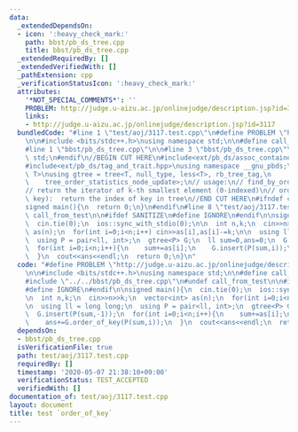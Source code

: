 ```yaml
---
data:
  _extendedDependsOn:
  - icon: ':heavy_check_mark:'
    path: bbst/pb_ds_tree.cpp
    title: bbst/pb_ds_tree.cpp
  _extendedRequiredBy: []
  _extendedVerifiedWith: []
  _pathExtension: cpp
  _verificationStatusIcon: ':heavy_check_mark:'
  attributes:
    '*NOT_SPECIAL_COMMENTS*': ''
    PROBLEM: http://judge.u-aizu.ac.jp/onlinejudge/description.jsp?id=3117
    links:
    - http://judge.u-aizu.ac.jp/onlinejudge/description.jsp?id=3117
  bundledCode: "#line 1 \"test/aoj/3117.test.cpp\"\n#define PROBLEM \"http://judge.u-aizu.ac.jp/onlinejudge/description.jsp?id=3117\"\
    \n\n#include <bits/stdc++.h>\nusing namespace std;\n\n#define call_from_test\n\
    #line 1 \"bbst/pb_ds_tree.cpp\"\n\n#line 3 \"bbst/pb_ds_tree.cpp\"\nusing namespace\
    \ std;\n#endif\n//BEGIN CUT HERE\n#include<ext/pb_ds/assoc_container.hpp>\n#include<ext/pb_ds/tree_policy.hpp>\n\
    #include<ext/pb_ds/tag_and_trait.hpp>\nusing namespace __gnu_pbds;\ntemplate <typename\
    \ T>\nusing gtree = tree<T, null_type, less<T>, rb_tree_tag,\n               \
    \    tree_order_statistics_node_update>;\n// usage:\n// find_by_order(int k):\n\
    // return the iterator of k-th smallest element (0-indexed)\n// order_of_key(T\
    \ key):  return the index of key in tree\n//END CUT HERE\n#ifndef call_from_test\n\
    signed main(){\n  return 0;\n}\n#endif\n#line 8 \"test/aoj/3117.test.cpp\"\n#undef\
    \ call_from_test\n\n#ifdef SANITIZE\n#define IGNORE\n#endif\n\nsigned main(){\n\
    \  cin.tie(0);\n  ios::sync_with_stdio(0);\n\n  int n,k;\n  cin>>n>>k;\n  vector<int>\
    \ as(n);\n  for(int i=0;i<n;i++) cin>>as[i],as[i]-=k;\n\n  using ll = long long;\n\
    \  using P = pair<ll, int>;\n  gtree<P> G;\n  ll sum=0,ans=0;\n  G.insert(P(sum,-1));\n\
    \  for(int i=0;i<n;i++){\n    sum+=as[i];\n    G.insert(P(sum,i));\n    ans+=G.order_of_key(P(sum,i));\n\
    \  }\n  cout<<ans<<endl;\n  return 0;\n}\n"
  code: "#define PROBLEM \"http://judge.u-aizu.ac.jp/onlinejudge/description.jsp?id=3117\"\
    \n\n#include <bits/stdc++.h>\nusing namespace std;\n\n#define call_from_test\n\
    #include \"../../bbst/pb_ds_tree.cpp\"\n#undef call_from_test\n\n#ifdef SANITIZE\n\
    #define IGNORE\n#endif\n\nsigned main(){\n  cin.tie(0);\n  ios::sync_with_stdio(0);\n\
    \n  int n,k;\n  cin>>n>>k;\n  vector<int> as(n);\n  for(int i=0;i<n;i++) cin>>as[i],as[i]-=k;\n\
    \n  using ll = long long;\n  using P = pair<ll, int>;\n  gtree<P> G;\n  ll sum=0,ans=0;\n\
    \  G.insert(P(sum,-1));\n  for(int i=0;i<n;i++){\n    sum+=as[i];\n    G.insert(P(sum,i));\n\
    \    ans+=G.order_of_key(P(sum,i));\n  }\n  cout<<ans<<endl;\n  return 0;\n}\n"
  dependsOn:
  - bbst/pb_ds_tree.cpp
  isVerificationFile: true
  path: test/aoj/3117.test.cpp
  requiredBy: []
  timestamp: '2020-05-07 21:38:10+09:00'
  verificationStatus: TEST_ACCEPTED
  verifiedWith: []
documentation_of: test/aoj/3117.test.cpp
layout: document
title: test `order_of_key`
---
```

